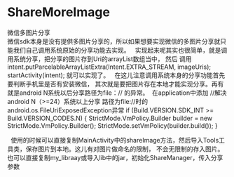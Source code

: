 # ShareMoreImage
微信多图片分享</br>
微信sdk本身是没有提供多图片分享的，所以如果想要实现微信的多图片分享就只能我们自己调用系统原始的分享功能去实现。
 
实现起来呢其实也很简单，就是调用系统分享，把分享的图片存到Uri的arrayList数组当中，
然后 调用 
intent.putParcelableArrayListExtra(Intent.EXTRA_STREAM, imageUris);
startActivity(intent);
就可以实现了。
 
在这儿注意调用系统本身的分享功能首先要判断手机里是否有安装微信，
其次就是要把图片存在本地才能实现分享。再有就是android N系统以后分享路径为file：//  的异常。
 在application中添加
   //解决android N（>=24）系统以上分享 路径为file://时的 android.os.FileUriExposedException异常
        if (Build.VERSION.SDK_INT >= Build.VERSION_CODES.N) {
            StrictMode.VmPolicy.Builder builder = new StrictMode.VmPolicy.Builder();
            StrictMode.setVmPolicy(builder.build());
        }

 
使用的时候可以直接复制MainActivity中的shareImage方法，然后导入Tools工具类，保存图片到本地。这儿有对图片做命名的限制，
不会无限制的存入图片。
 
也可以直接复制my_libraay或导入lib中的jar，初始化ShareManager，传入分享参数
      

